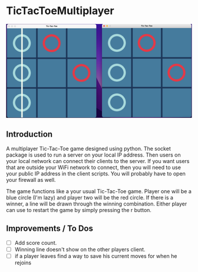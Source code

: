 # TicTacToeMultiplayer

![TicTacToe Multiplayer](https://github.com/iKarans/TicTacToeMultiplayer/blob/master/TicTacToeMultiplayer.png)

## Introduction

A multiplayer Tic-Tac-Toe game designed using python. The socket package is used to run a server on your local IP address. Then users on your local network can connect their clients to the server. If you want users that are outside your WiFi network to connect, then you will need to use your public IP address in the client scripts. You will probably have to open your firewall as well.

The game functions like a your usual Tic-Tac-Toe game. Player one will be a blue circle (I'm lazy) and player two will be the red circle. If there is a winner, a line will be drawn through the winning combination. Either player can use to restart the game by simply pressing the r button.

## Improvements / To Dos

- [ ] Add score count.
- [ ] Winning line doesn't show on the other players client.
- [ ] if a player leaves find a way to save his current moves for when he rejoins
